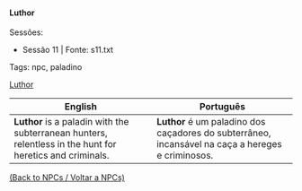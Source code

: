 
#### Luthor

Sessões:  
- Sessão 11 | Fonte: s11.txt

Tags: npc, paladino

[Luthor](luthor.png)

| English | Português |
|---------|-----------|
| **Luthor** is a paladin with the subterranean hunters, relentless in the hunt for heretics and criminals. | **Luthor** é um paladino dos caçadores do subterrâneo, incansável na caça a hereges e criminosos. |

[(Back to NPCs / Voltar a NPCs)](npcs_list.md)



















